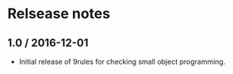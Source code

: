# Relsease notes

## 1.0 / 2016-12-01

* Initial release of 9rules for checking small object programming.


